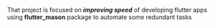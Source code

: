 That project is focused on **_improving speed_** of developing flutter apps using **flutter_mason** package to automate some redundant tasks
